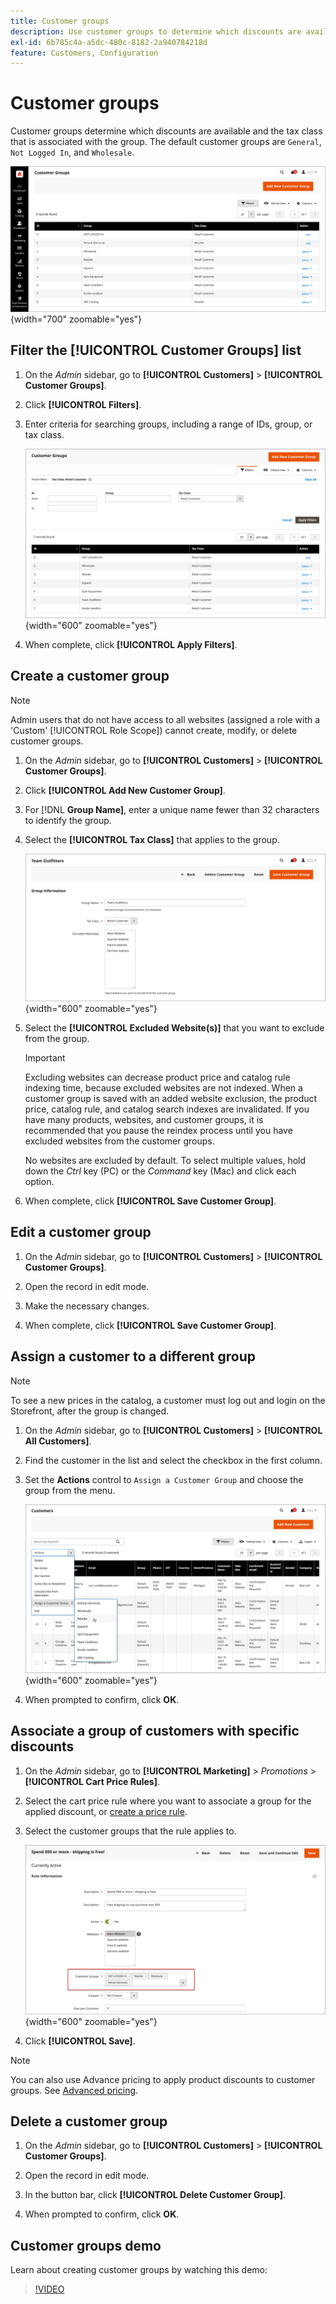 ```yaml
---
title: Customer groups
description: Use customer groups to determine which discounts are available to customers assigned to a group and the tax class that is associated with the group.
exl-id: 6b785c4a-a5dc-480c-8182-2a940784218d
feature: Customers, Configuration
---
```

# Customer groups

Customer groups determine which discounts are available and the tax class that is associated with the group. The default customer groups are `General`, `Not Logged In`, and `Wholesale`.

![Customer Groups](assets/customer-groups.png){width="700" zoomable="yes"}

## Filter the [!UICONTROL Customer Groups] list

1. On the _Admin_ sidebar, go to **[!UICONTROL Customers]** > **[!UICONTROL Customer Groups]**.

1. Click **[!UICONTROL Filters]**.

1. Enter criteria for searching groups, including a range of IDs, group, or tax class.

   ![Filtering Options](assets/groups-filters.png){width="600" zoomable="yes"}

1. When complete, click **[!UICONTROL Apply Filters]**.

## Create a customer group

>[!NOTE]
>
>Admin users that do not have access to all websites (assigned a role with a 'Custom' [!UICONTROL Role Scope]) cannot create, modify, or delete customer groups.

1. On the _Admin_ sidebar, go to **[!UICONTROL Customers]** > **[!UICONTROL Customer Groups]**.

1. Click **[!UICONTROL Add New Customer Group]**.

1. For [!DNL **Group Name]**, enter a unique name fewer than 32 characters to identify the group.

1. Select the **[!UICONTROL Tax Class]** that applies to the group.

   ![Group Information](assets/group-information.png){width="600" zoomable="yes"}

1. Select the **[!UICONTROL Excluded Website(s)]** that you want to exclude from the group.

   >[!IMPORTANT]
   >
   >Excluding websites can decrease product price and catalog rule indexing time, because excluded websites are not indexed. When a customer group is saved with an added website exclusion, the product price, catalog rule, and catalog search indexes are invalidated. If you have many products, websites, and customer groups, it is recommended that you pause the reindex process until you have excluded websites from the customer groups.

   No websites are excluded by default. To select multiple values, hold down the _Ctrl_ key (PC) or the _Command_ key (Mac) and click each option.

1. When complete, click **[!UICONTROL Save Customer Group]**.

## Edit a customer group

1. On the _Admin_ sidebar, go to **[!UICONTROL Customers]** > **[!UICONTROL Customer Groups]**.

1. Open the record in edit mode.

1. Make the necessary changes.

1. When complete, click **[!UICONTROL Save Customer Group]**.

## Assign a customer to a different group

>[!NOTE]
>
>To see a new prices in the catalog, a customer must log out and login on the Storefront, after the group is changed.

1. On the _Admin_ sidebar, go to **[!UICONTROL Customers]** > **[!UICONTROL All Customers]**.

1. Find the customer in the list and select the checkbox in the first column.

1. Set the **Actions** control to `Assign a Customer Group` and choose the group from the menu.

   ![Assign a Customer Group](assets/group-assign.png){width="600" zoomable="yes"}

1. When prompted to confirm, click **OK**.

## Associate a group of customers with specific discounts

1. On the _Admin_ sidebar, go to **[!UICONTROL Marketing]** > _Promotions_ > **[!UICONTROL Cart Price Rules]**.

1. Select the cart price rule where you want to associate a group for the applied discount, or [create a price rule](../merchandising-promotions/price-rules-catalog.md).

1. Select the customer groups that the rule applies to.

   ![Customer Group to Specific Discounts](assets/group-discount.png){width="600" zoomable="yes"}

1. Click **[!UICONTROL Save]**.

>[!NOTE]
>
> You can also use Advance pricing to apply product discounts to customer groups. See [Advanced pricing](../catalog/product-price-group.md).

## Delete a customer group

1. On the _Admin_ sidebar, go to **[!UICONTROL Customers]** > **[!UICONTROL Customer Groups]**.

1. Open the record in edit mode.

1. In the button bar, click **[!UICONTROL Delete Customer Group]**.

1. When prompted to confirm, click **OK**.

## Customer groups demo

Learn about creating customer groups by watching this demo:

>[!VIDEO](https://video.tv.adobe.com/v/343660/?quality=12)
